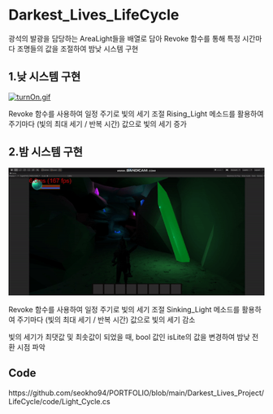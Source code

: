 <div align = left>
  <h1>Darkest_Lives_LifeCycle</h1>
  
  <p>광석의 발광을 담당하는 AreaLight들을 배열로 담아 Revoke 함수를 통해 특정 시간마다  조명들의 값을 조절하여 밤낮 시스템 구현</p>
  
  <h2>1.낮 시스템 구현</h2>
  <div>
    <a href="https://github.com/seokho94/PORTFOLIO/blob/main/Darkest_Lives_Project/LifeCycle/gif/turnOn.gif"><img src = "https://github.com/seokho94/PORTFOLIO/blob/main/Darkest_Lives_Project/LifeCycle/gif/turnOn.gif" alt="turnOn.gif"></a>
  </div>
  
  <p>Revoke 함수를 사용하여 일정 주기로 빛의 세기 조절  Rising_Light 메소드를 활용하여 주기마다 (빛의 최대 세기 / 반복 시간) 값으로 빛의 세기 증가</p>  
  <h2>2.밤 시스템 구현</h2>
  <div>
    <a href="https://github.com/seokho94/PORTFOLIO/blob/main/Darkest_Lives_Project/LifeCycle/gif/turnOff.gif"><img src = "https://github.com/seokho94/PORTFOLIO/blob/main/Darkest_Lives_Project/LifeCycle/gif/turnOff.gif" alt="turnOff.gif"></a>
  </div>
  
  <p>Revoke 함수를 사용하여 일정 주기로 빛의 세기 조절  Sinking_Light 메소드를 활용하여 주기마다 (빛의 최대 세기 / 반복 시간) 값으로 빛의 세기 감소</p>  
  
  <p>빛의 세기가 최댓값 및 최솟값이 되었을 때, bool 값인 isLite의 값을 변경하여 밤낮 전환 시점 파악</p>
  
  <h2>Code</h2>
    https://github.com/seokho94/PORTFOLIO/blob/main/Darkest_Lives_Project/LifeCycle/code/Light_Cycle.cs
    
</div>
